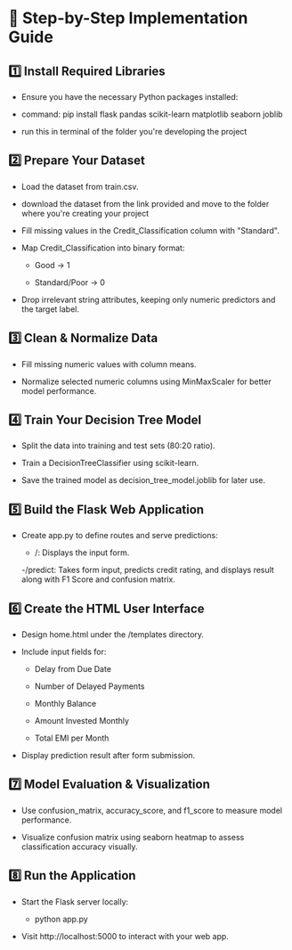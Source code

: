 # 🧱 Step-by-Step Implementation Guide

## 1️⃣ Install Required Libraries

- Ensure you have the necessary Python packages installed:

- command: pip install flask pandas scikit-learn matplotlib seaborn joblib
- run this in terminal of the folder you're developing the project

## 2️⃣ Prepare Your Dataset

- Load the dataset from train.csv.
- download the dataset from the link provided and move to the folder where you're creating your project

- Fill missing values in the Credit_Classification column with "Standard".

- Map Credit_Classification into binary format:

  - Good → 1

  - Standard/Poor → 0

- Drop irrelevant string attributes, keeping only numeric predictors and the target label.

## 3️⃣ Clean & Normalize Data

- Fill missing numeric values with column means.

- Normalize selected numeric columns using MinMaxScaler for better model performance.

## 4️⃣ Train Your Decision Tree Model

- Split the data into training and test sets (80:20 ratio).

- Train a DecisionTreeClassifier using scikit-learn.

- Save the trained model as decision_tree_model.joblib for later use.

## 5️⃣ Build the Flask Web Application

- Create app.py to define routes and serve predictions:

  - /: Displays the input form.

  -/predict: Takes form input, predicts credit rating, and displays result along with F1 Score and confusion matrix.

## 6️⃣ Create the HTML User Interface

- Design home.html under the /templates directory.

- Include input fields for:

  - Delay from Due Date

  - Number of Delayed Payments

  - Monthly Balance

  - Amount Invested Monthly

  - Total EMI per Month

- Display prediction result after form submission.

## 7️⃣ Model Evaluation & Visualization

- Use confusion_matrix, accuracy_score, and f1_score to measure model performance.

- Visualize confusion matrix using seaborn heatmap to assess classification accuracy visually.

## 8️⃣ Run the Application

- Start the Flask server locally:

  - python app.py

- Visit http://localhost:5000 to interact with your web app.
